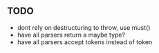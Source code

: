 


## TODO
- dont rely on destructuring to throw, use must() 
- have all parsers return a maybe type?
- have all parsers accept tokens instead of token